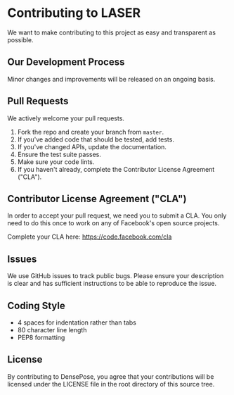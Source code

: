 # Contributing to LASER
We want to make contributing to this project as easy and transparent as
possible.

## Our Development Process
Minor changes and improvements will be released on an ongoing basis.

## Pull Requests
We actively welcome your pull requests.

1. Fork the repo and create your branch from `master`.
2. If you've added code that should be tested, add tests.
3. If you've changed APIs, update the documentation.
4. Ensure the test suite passes.
5. Make sure your code lints.
6. If you haven't already, complete the Contributor License Agreement ("CLA").

## Contributor License Agreement ("CLA")
In order to accept your pull request, we need you to submit a CLA. You only need
to do this once to work on any of Facebook's open source projects.

Complete your CLA here: <https://code.facebook.com/cla>

## Issues
We use GitHub issues to track public bugs. Please ensure your description is
clear and has sufficient instructions to be able to reproduce the issue.

## Coding Style  
* 4 spaces for indentation rather than tabs
* 80 character line length
* PEP8 formatting

## License
By contributing to DensePose, you agree that your contributions will be licensed
under the LICENSE file in the root directory of this source tree.


